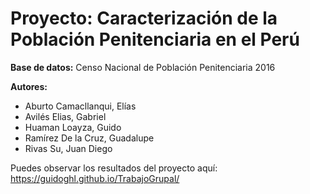 # Proyecto: Caracterización de la Población Penitenciaria en el Perú

**Base de datos:** Censo Nacional de Población Penitenciaria 2016

**Autores:**

- Aburto Camacllanqui, Elías
- Avilés Elias, Gabriel
- Huaman Loayza, Guido
- Ramírez De la Cruz, Guadalupe
- Rivas Su, Juan Diego

Puedes observar los resultados del proyecto aquí: https://guidoghl.github.io/TrabajoGrupal/

